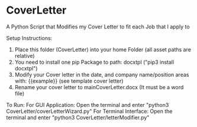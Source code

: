 # CoverLetter
 A Python Script that Modifies my Cover Letter to fit each Job that I apply to
 
 Setup Instructions:
 1. Place this folder (CoverLetter) into your home Folder (all asset paths are relative)
 2. You need to install one pip Package to path: docxtpl ("pip3 install docxtpl")
 3. Modify your Cover letter in the date, and company name/position areas with: {{example}} (see template cover letter)
 4. Rename your cover letter to mainCoverLetter.docx (It must be a word file)
 
 To Run:
  For GUI Application: Open the terminal and enter "python3 CoverLetter/coverLetterWizard.py"
  For Terminal Interface: Open the terminal and enter "python3 CoverLetter/letterModifier.py"
